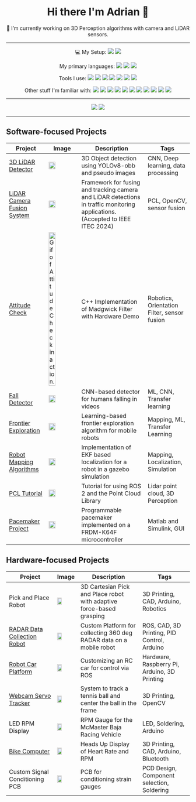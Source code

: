 
<h1 align='center'>
  Hi there I'm Adrian 👋
</h1>

<p align='center'>
  🔭 I’m currently working on 3D Perception algorithms with camera and LiDAR sensors.
</p>

---

<p align='center'>
  💻 My Setup: 
  <img src="https://img.shields.io/badge/Linux-FCC624?style=for-the-badge&logo=linux&logoColor=black">
  <img src="https://img.shields.io/badge/VSCode-0078D4?style=for-the-badge&logo=visual%20studio%20code&logoColor=white">
</p>

<p align='center'>
  My primary languages:
    <img src="https://img.shields.io/badge/C%2B%2B-00599C?style=for-the-badge&logo=c%2B%2B&logoColor=white" />
    <img src="https://img.shields.io/badge/C-00599C?style=for-the-badge&logo=c&logoColor=white" />
    <img src="https://img.shields.io/badge/Python-FFD43B?style=for-the-badge&logo=python&logoColor=blue">
</p>

<p align='center'>
  Tools I use:
    <img src="https://img.shields.io/badge/PyTorch-EE4C2C?style=for-the-badge&logo=pytorch&logoColor=white" />
    <img src="https://img.shields.io/badge/CMake-064F8C?style=for-the-badge&logo=cmake&logoColor=white">
    <img src="https://img.shields.io/badge/OpenCV-27338e?style=for-the-badge&logo=OpenCV&logoColor=white">
    <img src="https://img.shields.io/badge/ROS-22314E?style=for-the-badge&logo=ROS&logoColor=white">
    <img src="https://img.shields.io/badge/GIT-E44C30?style=for-the-badge&logo=git&logoColor=white">
    <!-- <img src="https://img.shields.io/badge/linkedin-%230077B5.svg?style=for-the-badge&logo=linkedin&logoColor=white"> -->
    <img src="https://img.shields.io/badge/GitHub_Actions-2088FF?style=for-the-badge&logo=github-actions&logoColor=white">
    <img src="https://img.shields.io/badge/Codecov-F01F7A?style=for-the-badge&logo=Codecov&logoColor=white" />
</p>

<p align='center'>
  Other stuff I'm familiar with:
    <img src="https://img.shields.io/badge/altium%20designer-A5915F?style=for-the-badge&logo=altium%20designer&logoColor=white" />
    <img src="https://img.shields.io/badge/mac%20os-000000?style=for-the-badge&logo=apple&logoColor=white">
    <img src="https://img.shields.io/badge/adafruit-000000?style=for-the-badge&logo=adafruit&logoColor=white">
    <img src="https://img.shields.io/badge/Arduino-00979D?style=for-the-badge&logo=Arduino&logoColor=white">
    <img src="https://img.shields.io/badge/Raspberry%20Pi-A22846?style=for-the-badge&logo=Raspberry%20Pi&logoColor=white">
    <img src="https://img.shields.io/badge/jira-%230A0FFF.svg?style=for-the-badge&logo=jira&logoColor=white">
    <img src="https://img.shields.io/badge/docker-%230db7ed.svg?style=for-the-badge&logo=docker&logoColor=white">
    <img src="https://img.shields.io/badge/confluence-%23172BF4.svg?style=for-the-badge&logo=confluence&logoColor=white">
    <img src="https://img.shields.io/badge/jenkins-%232C5263.svg?style=for-the-badge&logo=jenkins&logoColor=white">
    <img src="https://img.shields.io/badge/gimp-5C5543?style=for-the-badge&logo=gimp&logoColor=white" />
    <img src="https://img.shields.io/badge/Colab-F9AB00?style=for-the-badge&logo=googlecolab&color=525252">
</p>

---

<p align='center'>
    <img src="https://github-profile-summary-cards.vercel.app/api/cards/profile-details?username=adrian-soch">
    <img src="https://github-readme-stats.vercel.app/api?username=adrian-soch&show_icons=true&theme=merko">
</p>

---
## Software-focused Projects

| Project | Image | Description | Tags |
|---|---|---|---|
| [3D LiDAR Detector](https://github.com/adrian-soch/3D-LiDAR-YOLOv8-obb) | <img src="https://github.com/adrian-soch/pcl_tutorial/assets/6884645/d76dfcfb-de49-4ea3-be83-a320db9ab047" width="50%" height="auto"/> | 3D Object detection using YOLOv8-obb and pseudo images | CNN, Deep learning, data processing |
| [LiDAR Camera Fusion System](./2_fusion_demo.mkv) | <img src="https://github.com/adrian-soch/pcl_tutorial/assets/6884645/4bb42d9b-53cd-444a-869c-901325ce238e" width="50%" height="auto"/> | Framework for fusing and tracking camera and LiDAR detections in traffic monitoring applications. (Accepted to IEEE ITEC 2024) | PCL, OpenCV, sensor fusion |
| [Attitude Check](https://github.com/adrian-soch/attitude_check) | <img src="https://github.com/adrian-soch/attitude_check/assets/6884645/aa21f86e-6b74-4a9d-a757-ec63950c2f18" alt="Gif of Attitude Check in action." width="50%" height="auto"/> | C++ Implementation of Madgwick Filter with Hardware Demo | Robotics, Orientation Filter, sensor fusion |
| [Fall Detector](https://github.com/adrian-soch/fall_detector) | <img src="https://github.com/adrian-soch/fall_detector/assets/6884645/3372d630-10ab-4b47-90f0-5d209897da7d" width="50%" height="auto"/>| CNN-based detector for humans falling in videos | ML, CNN, Transfer learning |
| [Frontier Exploration](https://github.com/adrian-soch/frontier_exploration) | <img src="https://github.com/adrian-soch/frontier_exploration/assets/6884645/2212f6f5-046a-4d85-aeaf-ed6245907e1f" width="50%" height="auto"/>| Learning-based frontier exploration algorithm for mobile robots | Mapping, ML, Transfer Learning |
| [Robot Mapping Algorithms](https://github.com/adrian-soch/robot_mapping_algorithms) | <img src="https://github.com/adrian-soch/attitude_check/assets/6884645/d3a2a372-f2f4-45e5-8123-3cfdb1c43494" width="50%" height="auto"/>| Implementation of EKF based localization for a robot in a gazebo simulation | Mapping, Localization, Simulation |
| [PCL Tutorial](https://github.com/adrian-soch/pcl_tutorial) | <img src="https://user-images.githubusercontent.com/6884645/227073304-b5e61753-bbda-4aab-89bc-43532cbe2d79.png" width="50%" height="auto"/> | Tutorial for using ROS 2 and the Point Cloud Library | Lidar point cloud, 3D Perception |
| [Pacemaker Project](https://github.com/adrian-soch/Pacemaker-Project) | <img src="https://github.com/adrian-soch/pcl_tutorial/assets/6884645/ec3134fa-f7fc-428e-84cc-984047ca87da" width="50%" height="auto"/> | Programmable pacemaker implemented on a FRDM-K64F microcontroller | Matlab and Simulink, GUI |

## Hardware-focused Projects

| Project | Image | Description | Tags |
|---|---|---|---|
| Pick and Place Robot | <img src="https://github.com/adrian-soch/bike_computer/assets/6884645/2acf4477-5f8a-4d6a-9f85-4ade1be6f992" width="50%" height="auto"/> | 3D Cartesian Pick and Place robot with adaptive force-based grasping | 3D Printing, CAD, Arduino, Robotics |
| [RADAR Data Collection Robot](./RADAR_Robot.pdf) | <img src="https://github.com/adrian-soch/attitude_check/assets/6884645/665d9ced-d4c2-40a0-992e-9c43a12a7d82" width="50%" height="auto"/> | Custom Platform for collecting 360 deg RADAR data on a mobile robot | ROS, CAD, 3D Printing, PID Control, Arduino|
| [Robot Car Platform](https://github.com/adrian-soch/BEAR) | <img src="https://user-images.githubusercontent.com/6884645/87477229-c7ebcc00-c5f5-11ea-9d19-f1d99d223956.jpg" width="50%" height="auto"/> | Customizing an RC car for control via ROS | Hardware, Raspberry Pi, Arduino, 3D Printing |
| [Webcam Servo Tracker](https://github.com/adrian-soch/tracking_webcam) | <img src="https://user-images.githubusercontent.com/6884645/87463069-d8dd1300-c5de-11ea-9487-db58ed457b65.jpg" width="50%" height="auto"/> | System to track a tennis ball and center the ball in the frame | 3D Printing, OpenCV |
| LED RPM Display | <img src="https://github.com/adrian-soch/bike_computer/assets/6884645/dfb7552a-e17f-4825-9385-16a29c405c04" width="50%" height="auto"/> | RPM Gauge for the McMaster Baja Racing Vehicle | LED, Soldering, Arduino |
| [Bike Computer](https://github.com/adrian-soch/bike_computer) | <img src="https://github.com/adrian-soch/attitude_check/assets/6884645/b65d9130-58ef-44d6-99ae-80d7818eb254" width="50%" height="auto"/> | Heads Up Display of Heart Rate and RPM | 3D Printing, CAD, Arduino, Bluetooth |
| Custom Signal Conditioning PCB | <img src="https://github.com/adrian-soch/attitude_check/assets/6884645/207d9c35-b99c-449f-bc8c-eb12e1d505a2" width="50%" height="auto"/> | PCB for conditioning strain gauges | PCD Design, Component selection, Soldering |
